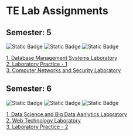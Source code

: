 # TE Lab Assignments

## Semester: 5

![Static Badge](https://img.shields.io/badge/Database%20Management%20Systems-green)
![Static Badge](https://img.shields.io/badge/Laboratory%20Practice%201-yellow)
![Static Badge](https://img.shields.io/badge/Computer%20Network%20Security-orange)
<!-- 
<div id="badges" style="display: flex; justify-content: center;">
      <a href="https://github.com/ninad-moree/TE-Lab-Work/tree/main/Semester%205/DBMS">
            <img src="https://img.shields.io/badge/Database Management-green?style=for-the-badge&" alt="DBMS Badge" />
      </a>
      <a href="https://github.com/ninad-moree/TE-Lab-Work/tree/main/Semester%205/LP-1">
            <img src="https://img.shields.io/badge/Laboratory Practice 1-yellow?style=for-the-badge&" alt="LP1 Badge" />
      </a>
</div>
-->

<a href="https://github.com/ninad-moree/TE-Lab-Work/tree/main/Semester%205/DBMS">
      1. Database Management Systems Laboratory
</a>
<br/>
<a href="https://github.com/ninad-moree/TE-Lab-Work/tree/main/Semester%205/LP-1">
      2. Laboratory Practice - 1
</a>
<br/>
<a href="https://github.com/ninad-moree/TE-Lab-Work/tree/main/Semester%205/CNS">
      3. Computer Networks and Security Laboratory
</a>

## Semester: 6

![Static Badge](https://img.shields.io/badge/Laboratory%20Practice%202-orange)
![Static Badge](https://img.shields.io/badge/Data%20Science%20-red)
![Static Badge](https://img.shields.io/badge/Web%20Technology%20-yellow)

<!--
<div id="badges" style="display: flex; justify-content: center;">
      <img src="https://img.shields.io/badge/Data Science-yellow?style=for-the-badge&" alt="DS Badge" />
      <img src="https://img.shields.io/badge/Web Technology-orange?style=for-the-badge&" alt="WEB Badge" />
      <img src="https://img.shields.io/badge/Laboratory Practice 2-red?style=for-the-badge&" alt="LP2 Badge" />  
</div>
-->

<a href="https://github.com/ninad-moree/TE-Lab-Work/tree/main/Semester%206/DSBDAL">
      1. Data Science and Big Data Aanlytics Laboratory
</a>
<br/>
<a href="https://github.com/ninad-moree/TE-Lab-Work/tree/main/Semester%206/WTL">
      2. Web Technology Laboratory
</a>
<br/>
<a href="https://github.com/ninad-moree/TE-Lab-Work/tree/main/Semester%206/LP-2">
      3. Laboratory Practice - 2
</a>
